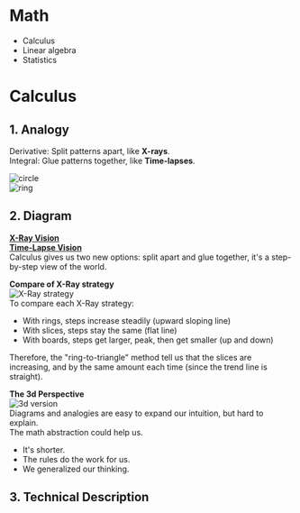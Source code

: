 # Math
* Calculus
* Linear algebra
* Statistics

# Calculus
## 1. Analogy
Derivative: Split patterns apart, like **X-rays**.  
Integral: Glue patterns together, like **Time-lapses**.

![circle](https://betterexplained.com/wp-content/uploads/calculus/disc_rings.png)  
![ring](https://betterexplained.com/wp-content/uploads/calculus/disc_rings_area.png)

## 2. Diagram
**[X-Ray Vision](https://betterexplained.com/wp-content/uploads/calculus/course/tree_rings.png)**  
**[Time-Lapse Vision](https://betterexplained.com/wp-content/uploads/calculus/course/640px-Acropoclipse.jpg)**  
Calculus gives us two new options: split apart and glue together, it's a step-by-step view of the world.  

**Compare of X-Ray strategy**  
![X-Ray strategy](https://betterexplained.com/wp-content/uploads/calculus/course/xray-summary-table.png)  
To compare each X-Ray strategy:  
* With rings, steps increase steadily (upward sloping line)
* With slices, steps stay the same (flat line)
* With boards, steps get larger, peak, then get smaller (up and down)  

Therefore, the "ring-to-triangle" method tell us that the slices are increasing, and by the same amount each time (since the trend line is straight).  

**The 3d Perspective**  
![3d version](https://betterexplained.com/wp-content/uploads/calculus/course/lesson3/sphere-derivation.png)    
Diagrams and analogies are easy to expand our intuition, but hard to explain.  
The math abstraction could help us.  
* It's shorter.
* The rules do the work for us.
* We generalized our thinking.  

## 3. Technical Description




